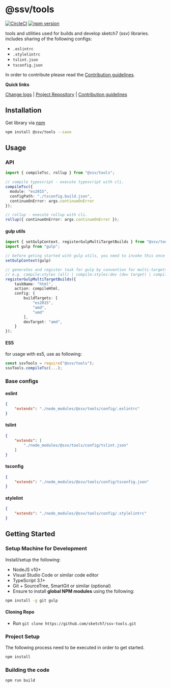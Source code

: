 [projectUri]: https://github.com/sketch7/ssv-tools
[projectGit]: https://github.com/sketch7/ssv-tools.git
[changeLog]: ./CHANGELOG.md

[contribWiki]: ./docs/CONTRIBUTION.md
[releaseWorkflowWiki]: ./docs/RELEASE-WORKFLOW.md

[npm]: https://www.npmjs.com

# @ssv/tools
[![CircleCI](https://circleci.com/gh/sketch7/ssv-tools.svg?style=shield)](https://circleci.com/gh/sketch7/ssv-tools)
[![npm version](https://badge.fury.io/js/%40ssv%2Ftools.svg)](https://badge.fury.io/js/%40ssv%2Ftools)

tools and utilities used for builds and develop sketch7 (ssv) libraries.
includes sharing of the following configs:
 - `.eslintrc`
 - `.stylelintrc`
 - `tslint.json`
 - `tsconfig.json`


In order to contribute please read the [Contribution guidelines][contribWiki].

**Quick links**

[Change logs][changeLog] | [Project Repository][projectUri] | [Contribution guidelines][contribWiki]

## Installation

Get library via [npm]
```bash
npm install @ssv/tools --save
```

## Usage

### API

```ts
import { compileTsc, rollup } from "@ssv/tools";

// compile typescript - execute typescript with cli.
compileTsc({
  module: "es2015",
  configPath: "./tsconfig.build.json",
  continueOnError: args.continueOnError
});

// rollup - execute rollup with cli.
rollup({ continueOnError: args.continueOnError });
```

#### gulp utils
```ts
import { setGulpContext, registerGulpMultiTargetBuilds } from "@ssv/tools";
import gulp from "gulp";

// before geting started with gulp utils, you need to invoke this once in order to share same instance of gulp.
setGulpContext(gulp)

// generates and register task for gulp by convention for multi-targetting build e.g. amd, umd, es2015 etc...
// e.g. compile:styles (all) | compile:styles:dev (dev target) | compile:styles:TARGET etc... (compile:styles:es2015).
registerGulpMultiTargetBuilds({
    taskName: "html",
    action: compileHtml,
    config: { 
        buildTargets: [
            "es2015",
            "amd",
            "umd"
        ],
	    devTarget: "amd",
    }
});
```


#### ES5
for usage with es5, use as following:

```ts
const ssvTools = require("@ssv/tools");
ssvTools.compileTsc(...);
```

### Base configs

#### eslint
```json
{
    "extends": "./node_modules/@ssv/tools/config/.eslintrc"
}
```

#### tslint
```json
{
    "extends": [
        "./node_modules/@ssv/tools/config/tslint.json"
    ]
}
```

#### tsconfig
```json
{
    "extends": "./node_modules/@ssv/tools/config/tsconfig.json"
}
```

#### stylelint
```json
{
    "extends": "./node_modules/@ssv/tools/config/.stylelintrc"
}
```

## Getting Started

### Setup Machine for Development
Install/setup the following:

- NodeJS v10+
- Visual Studio Code or similar code editor
- TypeScript 3.1+
- Git + SourceTree, SmartGit or similar (optional)
- Ensure to install **global NPM modules** using the following:


```bash
npm install -g git gulp
```


#### Cloning Repo

- Run `git clone https://github.com/sketch7/ssv-tools.git`


### Project Setup
The following process need to be executed in order to get started.

```bash
npm install
```


### Building the code

```bash
npm run build
```